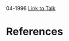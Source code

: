 

04-1996
[Link to Talk](https://www.churchofjesuschrist.org/study/general-conference/1996/04/saturday-afternoon-session?lang=eng)



# References
